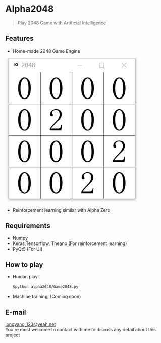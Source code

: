 # Alpha2048
> Play 2048 Game with Artificial Intelligence

## Features
+ Home-made 2048 Game Engine

![](./pics/2048.png)

+ Reinforcement learning similar with Alpha Zero

## Requirements
+ Numpy
+ Keras,Tensorflow, Theano (For reinforcement learning)
+ PyQt5 (For UI)

## How to play
+ Human play:

    ```$python alpha2048/Game2048.py```

+ Machine training: (Coming soon)

## E-mail
longyang_123@yeah.net  
You're most welcome to contact with me to discuss any detail about this project